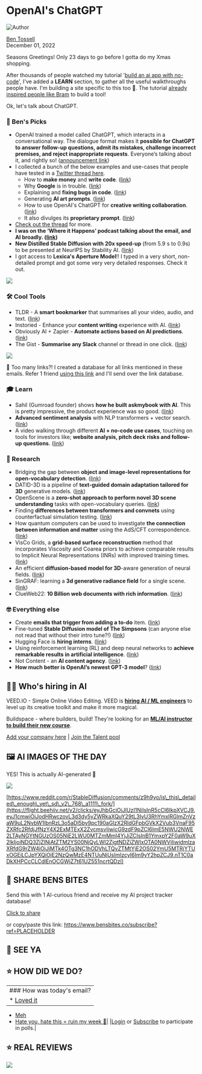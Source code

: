 # OpenAI's ChatGPT

![Author](https://media.beehiiv.com/cdn-cgi/image/format=auto,onerror=redirect/uploads/user/profile_picture/fc858b4d-39e3-4be1-abf4-2b55504e21a2/thumb_uJ4UYake_400x400.jpg)

[Ben Tossell](https://www.twitter.com/bentossell)  
December 01, 2022

Seasons Greetings! Only 23 days to go before I gotta do my Xmas shopping.

After thousands of people watched my tutorial '[build an ai app with no-code](https://flight.beehiiv.net/v2/clicks/eyJhbGciOiJIUzI1NiIsInR5cCI6IkpXVCJ9.eyJ1cmwiOiJodHRwczovL3R3aXR0ZXIuY29tL2JlbnRvc3NlbGwvc3RhdHVzLzE1OTc5NTI2NDYyMzI4MjE3NjAiLCJwb3N0X2lkIjoiYTk1ZTY1YTYtMDI0Zi00ZTM5LTk2MTYtZTQxNmYyYjhiMmJkIiwicHVibGljYXRpb25faWQiOiI0NDdmNmU2MC1lMzZhLTQ2NDItYjZmOC00NmJlYjE5MDQ1ZWMiLCJ2aXNpdF90b2tlbiI6ImIxOTg5ODc0LWE4NWEtNDJlMy1iMTY5LTZiZTkxNGNhNTE4YSIsImlhdCI6MTY3NDAzMTg1NS42NDUsImlzcyI6Im9yY2hpZCJ9.M7Gq5sA8k2CzFGNj6ZXHGRxk8JcMMbtNgJh8Mz8NPHc)', I've added a **LEARN** section, to gather all the useful walkthroughs people have. I'm building a site specific to this too 🫢. The tutorial [already inspired people like Bram](https://flight.beehiiv.net/v2/clicks/eyJhbGciOiJIUzI1NiIsInR5cCI6IkpXVCJ9.eyJ1cmwiOiJodHRwczovL3R3aXR0ZXIuY29tL2JyYW1rL3N0YXR1cy8xNTk4MjUzMzY1MDU3OTY2MDgwIiwicG9zdF9pZCI6ImE5NWU2NWE2LTAyNGYtNGUzOS05NjE2LWU0MTZmMmI4YjJiZCIsInB1YmxpY2F0aW9uX2lkIjoiNDQ3ZjZlNjAtZTM2YS00NjQyLWI2ZjgtNDZiZWIxOTA0NWVjIiwidmlzaXRfdG9rZW4iOiJiMTk4OTg3NC1hODVhLTQyZTMtYjE2OS02YmU5MTRjYTUxOGEiLCJpYXQiOjE2NzQwMzE4NTUuNjQ1LCJpc3MiOiJvcmNoaWQifQ._BpoFwKVtlLUL0uaUXcaj41EMDCdMIEzfByrqRDE-DE) to build a tool!

Ok, let's talk about ChatGPT.

### **🤌 Ben's Picks**

* OpenAI trained a model called ChatGPT, which interacts in a conversational way. The dialogue format makes it **possible for ChatGPT to answer follow-up questions, admit its mistakes, challenge incorrect premises, and reject inappropriate requests**. Everyone’s talking about it, and rightly so! ([<u>announcement link</u>](https://flight.beehiiv.net/v2/clicks/eyJhbGciOiJIUzI1NiIsInR5cCI6IkpXVCJ9.eyJ1cmwiOiJodHRwczovL29wZW5haS5jb20vYmxvZy9jaGF0Z3B0LyIsInBvc3RfaWQiOiJhOTVlNjVhNi0wMjRmLTRlMzktOTYxNi1lNDE2ZjJiOGIyYmQiLCJwdWJsaWNhdGlvbl9pZCI6IjQ0N2Y2ZTYwLWUzNmEtNDY0Mi1iNmY4LTQ2YmViMTkwNDVlYyIsInZpc2l0X3Rva2VuIjoiYjE5ODk4NzQtYTg1YS00MmUzLWIxNjktNmJlOTE0Y2E1MThhIiwiaWF0IjoxNjc0MDMxODU1LjY0NSwiaXNzIjoib3JjaGlkIn0.iVxkHgTI-FEdQGUTzUeZ43IGxC-jjoC7g5l0sC2h_BM))
* I collected a bunch of the below examples and use-cases that people have tested in a [<u>Twitter thread here</u>](https://flight.beehiiv.net/v2/clicks/eyJhbGciOiJIUzI1NiIsInR5cCI6IkpXVCJ9.eyJ1cmwiOiJodHRwczovL3R3aXR0ZXIuY29tL2JlbnRvc3NlbGwvc3RhdHVzLzE1OTgyNjk2OTIwODIxNTE0MjQiLCJwb3N0X2lkIjoiYTk1ZTY1YTYtMDI0Zi00ZTM5LTk2MTYtZTQxNmYyYjhiMmJkIiwicHVibGljYXRpb25faWQiOiI0NDdmNmU2MC1lMzZhLTQ2NDItYjZmOC00NmJlYjE5MDQ1ZWMiLCJ2aXNpdF90b2tlbiI6ImIxOTg5ODc0LWE4NWEtNDJlMy1iMTY5LTZiZTkxNGNhNTE4YSIsImlhdCI6MTY3NDAzMTg1NS42NDUsImlzcyI6Im9yY2hpZCJ9.atJghYYO7I4BJeyCBhi3AM90sKCgRhg2dLkVzinUbPM).
  * How to **make money** and **write code**. ([<u>link</u>](https://flight.beehiiv.net/v2/clicks/eyJhbGciOiJIUzI1NiIsInR5cCI6IkpXVCJ9.eyJ1cmwiOiJodHRwczovL3R3aXR0ZXIuY29tL25ldm1lZC9zdGF0dXMvMTU5ODAyMzI3MzMwNDE4Mjc4NCIsInBvc3RfaWQiOiJhOTVlNjVhNi0wMjRmLTRlMzktOTYxNi1lNDE2ZjJiOGIyYmQiLCJwdWJsaWNhdGlvbl9pZCI6IjQ0N2Y2ZTYwLWUzNmEtNDY0Mi1iNmY4LTQ2YmViMTkwNDVlYyIsInZpc2l0X3Rva2VuIjoiYjE5ODk4NzQtYTg1YS00MmUzLWIxNjktNmJlOTE0Y2E1MThhIiwiaWF0IjoxNjc0MDMxODU1LjY0NSwiaXNzIjoib3JjaGlkIn0.8eWiYmaCK4KCgfJTEuIPhSAULGf_U-9mYLtE5oqkmL0))
  * Why **Google** is in trouble. ([<u>link</u>](https://flight.beehiiv.net/v2/clicks/eyJhbGciOiJIUzI1NiIsInR5cCI6IkpXVCJ9.eyJ1cmwiOiJodHRwczovL3R3aXR0ZXIuY29tL2pkamtlbGx5L3N0YXR1cy8xNTk4MDIxNDg4Nzk1NTg2NTYxIiwicG9zdF9pZCI6ImE5NWU2NWE2LTAyNGYtNGUzOS05NjE2LWU0MTZmMmI4YjJiZCIsInB1YmxpY2F0aW9uX2lkIjoiNDQ3ZjZlNjAtZTM2YS00NjQyLWI2ZjgtNDZiZWIxOTA0NWVjIiwidmlzaXRfdG9rZW4iOiJiMTk4OTg3NC1hODVhLTQyZTMtYjE2OS02YmU5MTRjYTUxOGEiLCJpYXQiOjE2NzQwMzE4NTUuNjQ1LCJpc3MiOiJvcmNoaWQifQ.Xs-2Ek2o4-hFiJYLpf-fVQ898e2DFIrfYQW_65DOx9c))
  * Explaining and **fixing bugs in code**. ([<u>link</u>](https://flight.beehiiv.net/v2/clicks/eyJhbGciOiJIUzI1NiIsInR5cCI6IkpXVCJ9.eyJ1cmwiOiJodHRwczovL3R3aXR0ZXIuY29tL2FtYXNhZC9zdGF0dXMvMTU5ODA0MjY2NTM3NTEwNTAyNCIsInBvc3RfaWQiOiJhOTVlNjVhNi0wMjRmLTRlMzktOTYxNi1lNDE2ZjJiOGIyYmQiLCJwdWJsaWNhdGlvbl9pZCI6IjQ0N2Y2ZTYwLWUzNmEtNDY0Mi1iNmY4LTQ2YmViMTkwNDVlYyIsInZpc2l0X3Rva2VuIjoiYjE5ODk4NzQtYTg1YS00MmUzLWIxNjktNmJlOTE0Y2E1MThhIiwiaWF0IjoxNjc0MDMxODU1LjY0NSwiaXNzIjoib3JjaGlkIn0.TRTNpTOW6eqh3sQiHvy1a_c4jQU7ml__cxPl5D371bQ))
  * Generating **AI art prompts**. ([<u>link</u>](https://flight.beehiiv.net/v2/clicks/eyJhbGciOiJIUzI1NiIsInR5cCI6IkpXVCJ9.eyJ1cmwiOiJodHRwczovL3R3aXR0ZXIuY29tL2d1eXAvc3RhdHVzLzE1OTgwMjA3ODEwNjU1MjcyOTYiLCJwb3N0X2lkIjoiYTk1ZTY1YTYtMDI0Zi00ZTM5LTk2MTYtZTQxNmYyYjhiMmJkIiwicHVibGljYXRpb25faWQiOiI0NDdmNmU2MC1lMzZhLTQ2NDItYjZmOC00NmJlYjE5MDQ1ZWMiLCJ2aXNpdF90b2tlbiI6ImIxOTg5ODc0LWE4NWEtNDJlMy1iMTY5LTZiZTkxNGNhNTE4YSIsImlhdCI6MTY3NDAzMTg1NS42NDUsImlzcyI6Im9yY2hpZCJ9.0KQU_TJaiEnQQsUyNeEH74yVRSR_eI5gzwt5Wk9v734))
  * How to use OpenAI's ChatGPT for **creative writing collaboration**. ([<u>link</u>](https://flight.beehiiv.net/v2/clicks/eyJhbGciOiJIUzI1NiIsInR5cCI6IkpXVCJ9.eyJ1cmwiOiJodHRwczovL2FuZHJld21heW5lYmxvZy53b3JkcHJlc3MuY29tLzIwMjIvMTEvMzAvY29sbGFib3JhdGl2ZS1jcmVhdGl2ZS13cml0aW5nLXdpdGgtb3BlbmFpcy1jaGF0Z3B0LyIsInBvc3RfaWQiOiJhOTVlNjVhNi0wMjRmLTRlMzktOTYxNi1lNDE2ZjJiOGIyYmQiLCJwdWJsaWNhdGlvbl9pZCI6IjQ0N2Y2ZTYwLWUzNmEtNDY0Mi1iNmY4LTQ2YmViMTkwNDVlYyIsInZpc2l0X3Rva2VuIjoiYjE5ODk4NzQtYTg1YS00MmUzLWIxNjktNmJlOTE0Y2E1MThhIiwiaWF0IjoxNjc0MDMxODU1LjY0NSwiaXNzIjoib3JjaGlkIn0.qU5RjkxU9Jps7tCwD6h4gBLni6kqyRJdYT9H2rxVxeg))
  * It also divulges its **proprietary prompt**. ([<u>link</u>](https://flight.beehiiv.net/v2/clicks/eyJhbGciOiJIUzI1NiIsInR5cCI6IkpXVCJ9.eyJ1cmwiOiJodHRwczovL3R3aXR0ZXIuY29tL2dvb2RzaWRlL3N0YXR1cy8xNTk4MjUzMzM3NDAwNzE3MzEzIiwicG9zdF9pZCI6ImE5NWU2NWE2LTAyNGYtNGUzOS05NjE2LWU0MTZmMmI4YjJiZCIsInB1YmxpY2F0aW9uX2lkIjoiNDQ3ZjZlNjAtZTM2YS00NjQyLWI2ZjgtNDZiZWIxOTA0NWVjIiwidmlzaXRfdG9rZW4iOiJiMTk4OTg3NC1hODVhLTQyZTMtYjE2OS02YmU5MTRjYTUxOGEiLCJpYXQiOjE2NzQwMzE4NTUuNjQ1LCJpc3MiOiJvcmNoaWQifQ.I0CXWthIx4mobL2CV3SMisib2Xu8FPT95iWL1iiSfSE))
* [<u>Check out the thread</u>](https://flight.beehiiv.net/v2/clicks/eyJhbGciOiJIUzI1NiIsInR5cCI6IkpXVCJ9.eyJ1cmwiOiJodHRwczovL3R3aXR0ZXIuY29tL2JlbnRvc3NlbGwvc3RhdHVzLzE1OTgyNjk2OTIwODIxNTE0MjQiLCJwb3N0X2lkIjoiYTk1ZTY1YTYtMDI0Zi00ZTM5LTk2MTYtZTQxNmYyYjhiMmJkIiwicHVibGljYXRpb25faWQiOiI0NDdmNmU2MC1lMzZhLTQ2NDItYjZmOC00NmJlYjE5MDQ1ZWMiLCJ2aXNpdF90b2tlbiI6ImIxOTg5ODc0LWE4NWEtNDJlMy1iMTY5LTZiZTkxNGNhNTE4YSIsImlhdCI6MTY3NDAzMTg1NS42NDUsImlzcyI6Im9yY2hpZCJ9.atJghYYO7I4BJeyCBhi3AM90sKCgRhg2dLkVzinUbPM) for more.
* **I was on the ‘Where it Happens’ podcast talking about the email, and AI broadly. ([link](https://flight.beehiiv.net/v2/clicks/eyJhbGciOiJIUzI1NiIsInR5cCI6IkpXVCJ9.eyJ1cmwiOiJodHRwczovL3lvdXR1LmJlL3lKS01KU2dHYS0wIiwicG9zdF9pZCI6ImE5NWU2NWE2LTAyNGYtNGUzOS05NjE2LWU0MTZmMmI4YjJiZCIsInB1YmxpY2F0aW9uX2lkIjoiNDQ3ZjZlNjAtZTM2YS00NjQyLWI2ZjgtNDZiZWIxOTA0NWVjIiwidmlzaXRfdG9rZW4iOiJiMTk4OTg3NC1hODVhLTQyZTMtYjE2OS02YmU5MTRjYTUxOGEiLCJpYXQiOjE2NzQwMzE4NTUuNjQ4LCJpc3MiOiJvcmNoaWQifQ.5Y3E_HCBdebU1RaYfRU2g5KP_ihzJicAofM02yRWSZs))**
* **New Distilled Stable Diffusion with 20x speed-up** (from 5.9 s to 0.9s) to be presented at NeurIPS by Stability AI. ([link](https://flight.beehiiv.net/v2/clicks/eyJhbGciOiJIUzI1NiIsInR5cCI6IkpXVCJ9.eyJ1cmwiOiJodHRwczovL3R3aXR0ZXIuY29tL0VNb3N0YXF1ZS9zdGF0dXMvMTU5ODEzMTIwMjA0NDg2NjU2MCIsInBvc3RfaWQiOiJhOTVlNjVhNi0wMjRmLTRlMzktOTYxNi1lNDE2ZjJiOGIyYmQiLCJwdWJsaWNhdGlvbl9pZCI6IjQ0N2Y2ZTYwLWUzNmEtNDY0Mi1iNmY4LTQ2YmViMTkwNDVlYyIsInZpc2l0X3Rva2VuIjoiYjE5ODk4NzQtYTg1YS00MmUzLWIxNjktNmJlOTE0Y2E1MThhIiwiaWF0IjoxNjc0MDMxODU1LjY0OCwiaXNzIjoib3JjaGlkIn0.-CntaireDtA6DyZPqLjnWyrtukK3cMtd56c5P-62jlY))
* I got access to **Lexica's Aperture Model**!! I typed in a very short, non-detailed prompt and got some very very detailed responses. Check it out.

![](https://media.beehiiv.com/cdn-cgi/image/format=auto,onerror=redirect/uploads/asset/file/67def472-9b29-489e-9eb1-a79986f51236/Screenshot_2022-12-01_at_12.49.23.png)

### **🛠️ Cool Tools**

* TLDR - A **smart bookmarker** that summarises all your video, audio, and text. ([<u>link</u>](https://flight.beehiiv.net/v2/clicks/eyJhbGciOiJIUzI1NiIsInR5cCI6IkpXVCJ9.eyJ1cmwiOiJodHRwczovL3d3dy5hc2t0bGRyLmNvbS8iLCJwb3N0X2lkIjoiYTk1ZTY1YTYtMDI0Zi00ZTM5LTk2MTYtZTQxNmYyYjhiMmJkIiwicHVibGljYXRpb25faWQiOiI0NDdmNmU2MC1lMzZhLTQ2NDItYjZmOC00NmJlYjE5MDQ1ZWMiLCJ2aXNpdF90b2tlbiI6ImIxOTg5ODc0LWE4NWEtNDJlMy1iMTY5LTZiZTkxNGNhNTE4YSIsImlhdCI6MTY3NDAzMTg1NS42NDgsImlzcyI6Im9yY2hpZCJ9.9Sc2YxCbiWOLyILPfnOeW_IUysXKGPMDZdlVIeabHIQ))
* Instoried - Enhance your **content writing** experience with AI. ([<u>link</u>](https://flight.beehiiv.net/v2/clicks/eyJhbGciOiJIUzI1NiIsInR5cCI6IkpXVCJ9.eyJ1cmwiOiJodHRwczovL2luc3RvcmllZC5jb20vIiwicG9zdF9pZCI6ImE5NWU2NWE2LTAyNGYtNGUzOS05NjE2LWU0MTZmMmI4YjJiZCIsInB1YmxpY2F0aW9uX2lkIjoiNDQ3ZjZlNjAtZTM2YS00NjQyLWI2ZjgtNDZiZWIxOTA0NWVjIiwidmlzaXRfdG9rZW4iOiJiMTk4OTg3NC1hODVhLTQyZTMtYjE2OS02YmU5MTRjYTUxOGEiLCJpYXQiOjE2NzQwMzE4NTUuNjQ4LCJpc3MiOiJvcmNoaWQifQ.9b_y4IAPCOhWnnGVFLB5PilzHhgGt1GP4fsgALqOLwY))
* Obviously AI + Zapier - **Automate actions based on AI predictions**. ([<u>link</u>](https://flight.beehiiv.net/v2/clicks/eyJhbGciOiJIUzI1NiIsInR5cCI6IkpXVCJ9.eyJ1cmwiOiJodHRwczovL3phcGllci5jb20vYXBwcy9vYnZpb3VzbHktYWkvaW50ZWdyYXRpb25zIiwicG9zdF9pZCI6ImE5NWU2NWE2LTAyNGYtNGUzOS05NjE2LWU0MTZmMmI4YjJiZCIsInB1YmxpY2F0aW9uX2lkIjoiNDQ3ZjZlNjAtZTM2YS00NjQyLWI2ZjgtNDZiZWIxOTA0NWVjIiwidmlzaXRfdG9rZW4iOiJiMTk4OTg3NC1hODVhLTQyZTMtYjE2OS02YmU5MTRjYTUxOGEiLCJpYXQiOjE2NzQwMzE4NTUuNjQ4LCJpc3MiOiJvcmNoaWQifQ.g6LMAxMafzfk9I-jr6Tm9mPiH8YMfcYUo96QlSy0h2E))
* The Gist - **Summarise any Slack** channel or thread in one click. ([<u>link</u>](https://flight.beehiiv.net/v2/clicks/eyJhbGciOiJIUzI1NiIsInR5cCI6IkpXVCJ9.eyJ1cmwiOiJodHRwczovL3d3dy50aGVnaXN0LmFpLyIsInBvc3RfaWQiOiJhOTVlNjVhNi0wMjRmLTRlMzktOTYxNi1lNDE2ZjJiOGIyYmQiLCJwdWJsaWNhdGlvbl9pZCI6IjQ0N2Y2ZTYwLWUzNmEtNDY0Mi1iNmY4LTQ2YmViMTkwNDVlYyIsInZpc2l0X3Rva2VuIjoiYjE5ODk4NzQtYTg1YS00MmUzLWIxNjktNmJlOTE0Y2E1MThhIiwiaWF0IjoxNjc0MDMxODU1LjY0OCwiaXNzIjoib3JjaGlkIn0.q1Z-Ysbrq4W_7WcqofHI3-FGC9GoKf0O1nhTA8TzP1Y))

![](https://media.beehiiv.com/cdn-cgi/image/format=auto,onerror=redirect/uploads/asset/file/a3f7544f-eddc-4a62-a460-61ec889b3f51/Group_350.png)

👋 Too many links?! I created a database for all links mentioned in these emails. Refer 1 friend [using this link](https://flight.beehiiv.net/v2/clicks/eyJhbGciOiJIUzI1NiIsInR5cCI6IkpXVCJ9.eyJ1cmwiOiJodHRwczovL3d3dy5iZW5zYml0ZXMuY28vc3Vic2NyaWJlP3JlZj1QTEFDRUhPTERFUiIsInBvc3RfaWQiOiJhOTVlNjVhNi0wMjRmLTRlMzktOTYxNi1lNDE2ZjJiOGIyYmQiLCJwdWJsaWNhdGlvbl9pZCI6IjQ0N2Y2ZTYwLWUzNmEtNDY0Mi1iNmY4LTQ2YmViMTkwNDVlYyIsInZpc2l0X3Rva2VuIjoiYjE5ODk4NzQtYTg1YS00MmUzLWIxNjktNmJlOTE0Y2E1MThhIiwiaWF0IjoxNjc0MDMxODU1LjY0OCwiaXNzIjoib3JjaGlkIn0.Jg6RtQo65I_Fv0Wk4ZCaJ9GHtzzln1y81UrZgvaBW6U) and I'll send over the link database.

### **🎓 Learn**

* Sahil (Gumroad founder) shows **how he built askmybook with AI**. This is pretty impressive, the product experience was so good. ([<u>link</u>](https://flight.beehiiv.net/v2/clicks/eyJhbGciOiJIUzI1NiIsInR5cCI6IkpXVCJ9.eyJ1cmwiOiJodHRwczovL3d3dy55b3V0dWJlLmNvbS93YXRjaD92PVYzUlRBOVpiRVB3JnQ9MXMiLCJwb3N0X2lkIjoiYTk1ZTY1YTYtMDI0Zi00ZTM5LTk2MTYtZTQxNmYyYjhiMmJkIiwicHVibGljYXRpb25faWQiOiI0NDdmNmU2MC1lMzZhLTQ2NDItYjZmOC00NmJlYjE5MDQ1ZWMiLCJ2aXNpdF90b2tlbiI6ImIxOTg5ODc0LWE4NWEtNDJlMy1iMTY5LTZiZTkxNGNhNTE4YSIsImlhdCI6MTY3NDAzMTg1NS42NDksImlzcyI6Im9yY2hpZCJ9.C7ObqFRCMfJDEldad1shpmlhE5uNgkGk1UJ6cLKskdk))
* **Advanced sentiment analysis** with NLP transformers + vector search. ([<u>link</u>](https://flight.beehiiv.net/v2/clicks/eyJhbGciOiJIUzI1NiIsInR5cCI6IkpXVCJ9.eyJ1cmwiOiJodHRwczovL3d3dy55b3V0dWJlLmNvbS93YXRjaD92PWlJR2xBc04xbkVzIiwicG9zdF9pZCI6ImE5NWU2NWE2LTAyNGYtNGUzOS05NjE2LWU0MTZmMmI4YjJiZCIsInB1YmxpY2F0aW9uX2lkIjoiNDQ3ZjZlNjAtZTM2YS00NjQyLWI2ZjgtNDZiZWIxOTA0NWVjIiwidmlzaXRfdG9rZW4iOiJiMTk4OTg3NC1hODVhLTQyZTMtYjE2OS02YmU5MTRjYTUxOGEiLCJpYXQiOjE2NzQwMzE4NTUuNjQ5LCJpc3MiOiJvcmNoaWQifQ.YcEHvpAqF7FFsZhbN4jx4hkZyD_-iq1cwsxpbgK3oQ0))
* A video walking through different **AI + no-code use cases**, touching on tools for investors like; **website analysis, pitch deck risks and follow-up questions**. ([<u>link</u>](https://flight.beehiiv.net/v2/clicks/eyJhbGciOiJIUzI1NiIsInR5cCI6IkpXVCJ9.eyJ1cmwiOiJodHRwczovL3d3dy55b3V0dWJlLmNvbS93YXRjaD92PUpFX21jc3FqUkwwJnQ9MTJzIiwicG9zdF9pZCI6ImE5NWU2NWE2LTAyNGYtNGUzOS05NjE2LWU0MTZmMmI4YjJiZCIsInB1YmxpY2F0aW9uX2lkIjoiNDQ3ZjZlNjAtZTM2YS00NjQyLWI2ZjgtNDZiZWIxOTA0NWVjIiwidmlzaXRfdG9rZW4iOiJiMTk4OTg3NC1hODVhLTQyZTMtYjE2OS02YmU5MTRjYTUxOGEiLCJpYXQiOjE2NzQwMzE4NTUuNjQ5LCJpc3MiOiJvcmNoaWQifQ.KzJ2FhXY664jtRGz4warhqTC_ku7QONaTflImASVPhY))

### **🔬 Research**

* Bridging the gap between **object and image-level representations for open-vocabulary detection**. ([<u>link</u>](https://flight.beehiiv.net/v2/clicks/eyJhbGciOiJIUzI1NiIsInR5cCI6IkpXVCJ9.eyJ1cmwiOiJodHRwczovL2hhbm9vbmFyLmdpdGh1Yi5pby9vYmplY3QtY2VudHJpYy1vdmQvIiwicG9zdF9pZCI6ImE5NWU2NWE2LTAyNGYtNGUzOS05NjE2LWU0MTZmMmI4YjJiZCIsInB1YmxpY2F0aW9uX2lkIjoiNDQ3ZjZlNjAtZTM2YS00NjQyLWI2ZjgtNDZiZWIxOTA0NWVjIiwidmlzaXRfdG9rZW4iOiJiMTk4OTg3NC1hODVhLTQyZTMtYjE2OS02YmU5MTRjYTUxOGEiLCJpYXQiOjE2NzQwMzE4NTUuNjQ5LCJpc3MiOiJvcmNoaWQifQ.5rYffnp-Zb9o3m199CtRodeU0dnBhGXbPMrz5c0oSs0))
* DATID-3D is a pipeline of **text-guided domain adaptation tailored for 3D** generative models. ([<u>link</u>](https://flight.beehiiv.net/v2/clicks/eyJhbGciOiJIUzI1NiIsInR5cCI6IkpXVCJ9.eyJ1cmwiOiJodHRwczovL2RhdGlkLTNkLmdpdGh1Yi5pby8iLCJwb3N0X2lkIjoiYTk1ZTY1YTYtMDI0Zi00ZTM5LTk2MTYtZTQxNmYyYjhiMmJkIiwicHVibGljYXRpb25faWQiOiI0NDdmNmU2MC1lMzZhLTQ2NDItYjZmOC00NmJlYjE5MDQ1ZWMiLCJ2aXNpdF90b2tlbiI6ImIxOTg5ODc0LWE4NWEtNDJlMy1iMTY5LTZiZTkxNGNhNTE4YSIsImlhdCI6MTY3NDAzMTg1NS42NDksImlzcyI6Im9yY2hpZCJ9.YBy0Eg-i3KE79cxMuIcd83inYv6EoWupkiXw1MEBjiU))
* OpenScene is a **zero-shot approach to perform novel 3D scene understanding** tasks with open-vocabulary queries. ([<u>link</u>](https://flight.beehiiv.net/v2/clicks/eyJhbGciOiJIUzI1NiIsInR5cCI6IkpXVCJ9.eyJ1cmwiOiJodHRwczovL3Blbmdzb25neW91LmdpdGh1Yi5pby9vcGVuc2NlbmUiLCJwb3N0X2lkIjoiYTk1ZTY1YTYtMDI0Zi00ZTM5LTk2MTYtZTQxNmYyYjhiMmJkIiwicHVibGljYXRpb25faWQiOiI0NDdmNmU2MC1lMzZhLTQ2NDItYjZmOC00NmJlYjE5MDQ1ZWMiLCJ2aXNpdF90b2tlbiI6ImIxOTg5ODc0LWE4NWEtNDJlMy1iMTY5LTZiZTkxNGNhNTE4YSIsImlhdCI6MTY3NDAzMTg1NS42NDksImlzcyI6Im9yY2hpZCJ9.VJ1Om838KkNIFpj_8xuSwsbLKi9DHhRBCMRvpRDbRBk))
* Finding **differences between transformers and convnets** using counterfactual simulation testing. ([<u>link</u>](https://flight.beehiiv.net/v2/clicks/eyJhbGciOiJIUzI1NiIsInR5cCI6IkpXVCJ9.eyJ1cmwiOiJodHRwczovL2NvdW50ZXJmYWN0dWFsc2ltdWxhdGlvbi5naXRodWIuaW8vIiwicG9zdF9pZCI6ImE5NWU2NWE2LTAyNGYtNGUzOS05NjE2LWU0MTZmMmI4YjJiZCIsInB1YmxpY2F0aW9uX2lkIjoiNDQ3ZjZlNjAtZTM2YS00NjQyLWI2ZjgtNDZiZWIxOTA0NWVjIiwidmlzaXRfdG9rZW4iOiJiMTk4OTg3NC1hODVhLTQyZTMtYjE2OS02YmU5MTRjYTUxOGEiLCJpYXQiOjE2NzQwMzE4NTUuNjQ5LCJpc3MiOiJvcmNoaWQifQ.wD65z5b07UpBQo0z1F0GVcUMLDmG-nfcl7VNjnKAcNQ))
* How quantum computers can be used to investigate **the connection between information and matter** using the AdS/CFT correspondence. ([<u>link</u>](https://flight.beehiiv.net/v2/clicks/eyJhbGciOiJIUzI1NiIsInR5cCI6IkpXVCJ9.eyJ1cmwiOiJodHRwczovL2FpLmdvb2dsZWJsb2cuY29tLzIwMjIvMTEvbWFraW5nLXRyYXZlcnNhYmxlLXdvcm1ob2xlLXdpdGguaHRtbCIsInBvc3RfaWQiOiJhOTVlNjVhNi0wMjRmLTRlMzktOTYxNi1lNDE2ZjJiOGIyYmQiLCJwdWJsaWNhdGlvbl9pZCI6IjQ0N2Y2ZTYwLWUzNmEtNDY0Mi1iNmY4LTQ2YmViMTkwNDVlYyIsInZpc2l0X3Rva2VuIjoiYjE5ODk4NzQtYTg1YS00MmUzLWIxNjktNmJlOTE0Y2E1MThhIiwiaWF0IjoxNjc0MDMxODU1LjY0OSwiaXNzIjoib3JjaGlkIn0.lpBwCX_awKF2DUpk6Vvtxt8a0DwvD9OULGnbC93zjig))
* VisCo Grids, a **grid-based surface reconstruction** method that incorporates Viscosity and Coarea priors to achieve comparable results to Implicit Neural Representations (INRs) with improved training times. ([<u>link</u>](https://flight.beehiiv.net/v2/clicks/eyJhbGciOiJIUzI1NiIsInR5cCI6IkpXVCJ9.eyJ1cmwiOiJodHRwczovL3Jlc2VhcmNoLmZhY2Vib29rLmNvbS9wdWJsaWNhdGlvbnMvdmlzY28tZ3JpZHMtc3VyZmFjZS1yZWNvbnN0cnVjdGlvbi13aXRoLXZpc2Nvc2l0eS1hbmQtY29hcmVhLWdyaWRzLyIsInBvc3RfaWQiOiJhOTVlNjVhNi0wMjRmLTRlMzktOTYxNi1lNDE2ZjJiOGIyYmQiLCJwdWJsaWNhdGlvbl9pZCI6IjQ0N2Y2ZTYwLWUzNmEtNDY0Mi1iNmY4LTQ2YmViMTkwNDVlYyIsInZpc2l0X3Rva2VuIjoiYjE5ODk4NzQtYTg1YS00MmUzLWIxNjktNmJlOTE0Y2E1MThhIiwiaWF0IjoxNjc0MDMxODU1LjY0OSwiaXNzIjoib3JjaGlkIn0.KAzWesXI0dk6FN882KEByBSG0lE8rBKGOpu6sAADIeM))
* An efficient **diffusion-based model for 3D**\-aware generation of neural fields. ([<u>link</u>](https://flight.beehiiv.net/v2/clicks/eyJhbGciOiJIUzI1NiIsInR5cCI6IkpXVCJ9.eyJ1cmwiOiJodHRwczovL2pyeWFuc2h1ZS5jb20vbmZkLyIsInBvc3RfaWQiOiJhOTVlNjVhNi0wMjRmLTRlMzktOTYxNi1lNDE2ZjJiOGIyYmQiLCJwdWJsaWNhdGlvbl9pZCI6IjQ0N2Y2ZTYwLWUzNmEtNDY0Mi1iNmY4LTQ2YmViMTkwNDVlYyIsInZpc2l0X3Rva2VuIjoiYjE5ODk4NzQtYTg1YS00MmUzLWIxNjktNmJlOTE0Y2E1MThhIiwiaWF0IjoxNjc0MDMxODU1LjY0OSwiaXNzIjoib3JjaGlkIn0.kfLgUSEvkwkiomoOfrsSjlUFsbw86wfR9KdBItwIw_g))
* SinGRAF: learning a **3d generative radiance field** for a single scene. ([<u>link</u>](https://flight.beehiiv.net/v2/clicks/eyJhbGciOiJIUzI1NiIsInR5cCI6IkpXVCJ9.eyJ1cmwiOiJodHRwczovL3d3dy5jb21wdXRhdGlvbmFsaW1hZ2luZy5vcmcvcHVibGljYXRpb25zL3NpbmdyYWYvIiwicG9zdF9pZCI6ImE5NWU2NWE2LTAyNGYtNGUzOS05NjE2LWU0MTZmMmI4YjJiZCIsInB1YmxpY2F0aW9uX2lkIjoiNDQ3ZjZlNjAtZTM2YS00NjQyLWI2ZjgtNDZiZWIxOTA0NWVjIiwidmlzaXRfdG9rZW4iOiJiMTk4OTg3NC1hODVhLTQyZTMtYjE2OS02YmU5MTRjYTUxOGEiLCJpYXQiOjE2NzQwMzE4NTUuNjQ5LCJpc3MiOiJvcmNoaWQifQ.xLpIO7Jsw3VZiicxupf6nPjBIEq_rZlRTA2a6NY9H2c))
* ClueWeb22: **10 Billion web documents with rich information**. ([<u>link</u>](https://flight.beehiiv.net/v2/clicks/eyJhbGciOiJIUzI1NiIsInR5cCI6IkpXVCJ9.eyJ1cmwiOiJodHRwczovL2FyeGl2Lm9yZy9hYnMvMjIxMS4xNTg0OCIsInBvc3RfaWQiOiJhOTVlNjVhNi0wMjRmLTRlMzktOTYxNi1lNDE2ZjJiOGIyYmQiLCJwdWJsaWNhdGlvbl9pZCI6IjQ0N2Y2ZTYwLWUzNmEtNDY0Mi1iNmY4LTQ2YmViMTkwNDVlYyIsInZpc2l0X3Rva2VuIjoiYjE5ODk4NzQtYTg1YS00MmUzLWIxNjktNmJlOTE0Y2E1MThhIiwiaWF0IjoxNjc0MDMxODU1LjY0OSwiaXNzIjoib3JjaGlkIn0.4FDW29VtyLCD__EjaHgPVroyHGhgbXIO_mJ7Zhg6o-M))

### **🤓 Everything else**

* Create **emails that trigger from adding a to-do** item. ([<u>link</u>](https://flight.beehiiv.net/v2/clicks/eyJhbGciOiJIUzI1NiIsInR5cCI6IkpXVCJ9.eyJ1cmwiOiJodHRwczovL3R3aXR0ZXIuY29tL3lvaGVpbmFrYWppbWEvc3RhdHVzLzE1OTc5NzA0Mzk2ODY3NDYxMTMiLCJwb3N0X2lkIjoiYTk1ZTY1YTYtMDI0Zi00ZTM5LTk2MTYtZTQxNmYyYjhiMmJkIiwicHVibGljYXRpb25faWQiOiI0NDdmNmU2MC1lMzZhLTQ2NDItYjZmOC00NmJlYjE5MDQ1ZWMiLCJ2aXNpdF90b2tlbiI6ImIxOTg5ODc0LWE4NWEtNDJlMy1iMTY5LTZiZTkxNGNhNTE4YSIsImlhdCI6MTY3NDAzMTg1NS42NDksImlzcyI6Im9yY2hpZCJ9.DRjoBvHSwx3gbpjktq8fxAzstiq8nFE5QCTmj5USsCc))
* Fine-tuned **Stable Diffusion model of The Simpsons** (can anyone else not read that without their intro tune?!) ([<u>link</u>](https://flight.beehiiv.net/v2/clicks/eyJhbGciOiJIUzI1NiIsInR5cCI6IkpXVCJ9.eyJ1cmwiOiJodHRwczovL2h1Z2dpbmdmYWNlLmNvL05vcm9kNzgvc2QyLXNpbXBzb25zLWJsaXAiLCJwb3N0X2lkIjoiYTk1ZTY1YTYtMDI0Zi00ZTM5LTk2MTYtZTQxNmYyYjhiMmJkIiwicHVibGljYXRpb25faWQiOiI0NDdmNmU2MC1lMzZhLTQ2NDItYjZmOC00NmJlYjE5MDQ1ZWMiLCJ2aXNpdF90b2tlbiI6ImIxOTg5ODc0LWE4NWEtNDJlMy1iMTY5LTZiZTkxNGNhNTE4YSIsImlhdCI6MTY3NDAzMTg1NS42NDksImlzcyI6Im9yY2hpZCJ9.Zqvr-5foNJqggOPgPOEGmqls3ggDQlA97z0Q3a607t4))
* Hugging Face is **hiring interns**. ([<u>link</u>](https://flight.beehiiv.net/v2/clicks/eyJhbGciOiJIUzI1NiIsInR5cCI6IkpXVCJ9.eyJ1cmwiOiJodHRwczovL2h1Z2dpbmdmYWNlLmNvL2Jsb2cvaW50ZXJucy0yMDIzIiwicG9zdF9pZCI6ImE5NWU2NWE2LTAyNGYtNGUzOS05NjE2LWU0MTZmMmI4YjJiZCIsInB1YmxpY2F0aW9uX2lkIjoiNDQ3ZjZlNjAtZTM2YS00NjQyLWI2ZjgtNDZiZWIxOTA0NWVjIiwidmlzaXRfdG9rZW4iOiJiMTk4OTg3NC1hODVhLTQyZTMtYjE2OS02YmU5MTRjYTUxOGEiLCJpYXQiOjE2NzQwMzE4NTUuNjQ5LCJpc3MiOiJvcmNoaWQifQ.6ouvw4OUAir4-v8oN2m4F1KiT8I0Fecp2cl5sQzMmPQ))
* Using reinforcement learning (RL) and deep neural networks to **achieve remarkable results in artificial intelligence**. ([<u>link</u>](https://flight.beehiiv.net/v2/clicks/eyJhbGciOiJIUzI1NiIsInR5cCI6IkpXVCJ9.eyJ1cmwiOiJodHRwczovL3d3dy5hbWF6b24uc2NpZW5jZS9ibG9nL2luLXJlaW5mb3JjZW1lbnQtbGVhcm5pbmctc2xvd2VyLW5ldHdvcmtzLWNhbi1sZWFybi1mYXN0ZXIiLCJwb3N0X2lkIjoiYTk1ZTY1YTYtMDI0Zi00ZTM5LTk2MTYtZTQxNmYyYjhiMmJkIiwicHVibGljYXRpb25faWQiOiI0NDdmNmU2MC1lMzZhLTQ2NDItYjZmOC00NmJlYjE5MDQ1ZWMiLCJ2aXNpdF90b2tlbiI6ImIxOTg5ODc0LWE4NWEtNDJlMy1iMTY5LTZiZTkxNGNhNTE4YSIsImlhdCI6MTY3NDAzMTg1NS42NDksImlzcyI6Im9yY2hpZCJ9.xSkH4cYlW6e5ektq24cBCpiyq-DbBe5tzxcjzSpUs48))
* Not Content - an **AI content agency**. ([<u>link</u>](https://flight.beehiiv.net/v2/clicks/eyJhbGciOiJIUzI1NiIsInR5cCI6IkpXVCJ9.eyJ1cmwiOiJodHRwczovL3d3dy5ub3Rjb250ZW50LmFpLyIsInBvc3RfaWQiOiJhOTVlNjVhNi0wMjRmLTRlMzktOTYxNi1lNDE2ZjJiOGIyYmQiLCJwdWJsaWNhdGlvbl9pZCI6IjQ0N2Y2ZTYwLWUzNmEtNDY0Mi1iNmY4LTQ2YmViMTkwNDVlYyIsInZpc2l0X3Rva2VuIjoiYjE5ODk4NzQtYTg1YS00MmUzLWIxNjktNmJlOTE0Y2E1MThhIiwiaWF0IjoxNjc0MDMxODU1LjY0OSwiaXNzIjoib3JjaGlkIn0.G7jLQoH1NQ6ZQ75Ho_bDCPAUeC35hRTWg8uJrZHzjMs))
* **How much better is OpenAI’s newest GPT-3 model**? ([<u>link</u>](https://flight.beehiiv.net/v2/clicks/eyJhbGciOiJIUzI1NiIsInR5cCI6IkpXVCJ9.eyJ1cmwiOiJodHRwczovL3NjYWxlLmNvbS9ibG9nL2dwdC0zLWRhdmluY2ktMDAzLWNvbXBhcmlzb24iLCJwb3N0X2lkIjoiYTk1ZTY1YTYtMDI0Zi00ZTM5LTk2MTYtZTQxNmYyYjhiMmJkIiwicHVibGljYXRpb25faWQiOiI0NDdmNmU2MC1lMzZhLTQ2NDItYjZmOC00NmJlYjE5MDQ1ZWMiLCJ2aXNpdF90b2tlbiI6ImIxOTg5ODc0LWE4NWEtNDJlMy1iMTY5LTZiZTkxNGNhNTE4YSIsImlhdCI6MTY3NDAzMTg1NS42NDksImlzcyI6Im9yY2hpZCJ9.oXbT033HZXGbB86Is30FE4m5SMViv3zHG1d9Uu_s1kA))

## **🧑‍💻 Who's hiring in AI**

VEED.IO - Simple Online Video Editing. VEED is **[hiring AI / ML engineers](https://flight.beehiiv.net/v2/clicks/eyJhbGciOiJIUzI1NiIsInR5cCI6IkpXVCJ9.eyJ1cmwiOiJodHRwczovL3ZlZWQudGVhbXRhaWxvci5jb20vam9icy8yMTQ1NTI2LXNlbmlvci1zb2Z0d2FyZS1lbmdpbmVlci1haS10ZWFtIiwicG9zdF9pZCI6ImE5NWU2NWE2LTAyNGYtNGUzOS05NjE2LWU0MTZmMmI4YjJiZCIsInB1YmxpY2F0aW9uX2lkIjoiNDQ3ZjZlNjAtZTM2YS00NjQyLWI2ZjgtNDZiZWIxOTA0NWVjIiwidmlzaXRfdG9rZW4iOiJiMTk4OTg3NC1hODVhLTQyZTMtYjE2OS02YmU5MTRjYTUxOGEiLCJpYXQiOjE2NzQwMzE4NTUuNjUsImlzcyI6Im9yY2hpZCJ9.hliexO089OWehGTQOmoRNuXjA7drUHgBw_Mya6iflPY)** to level up its creative toolkit and make it more magical.

Buildspace - where builders, build! They're looking for an **[ML/AI instructor to build their new course](https://flight.beehiiv.net/v2/clicks/eyJhbGciOiJIUzI1NiIsInR5cCI6IkpXVCJ9.eyJ1cmwiOiJodHRwczovL2J1aWxkc3BhY2Uuc28vam9pbiIsInBvc3RfaWQiOiJhOTVlNjVhNi0wMjRmLTRlMzktOTYxNi1lNDE2ZjJiOGIyYmQiLCJwdWJsaWNhdGlvbl9pZCI6IjQ0N2Y2ZTYwLWUzNmEtNDY0Mi1iNmY4LTQ2YmViMTkwNDVlYyIsInZpc2l0X3Rva2VuIjoiYjE5ODk4NzQtYTg1YS00MmUzLWIxNjktNmJlOTE0Y2E1MThhIiwiaWF0IjoxNjc0MDMxODU1LjY1LCJpc3MiOiJvcmNoaWQifQ.NtGKQNmPTDtmJfmUxu3SwSey5gb4g-ei0mZYlI91X-M)**.

[Add your company here](https://flight.beehiiv.net/v2/clicks/eyJhbGciOiJIUzI1NiIsInR5cCI6IkpXVCJ9.eyJ1cmwiOiJodHRwczovL2JlbnNiaXRlcy5wYWxsZXQuY29tL2hpcmUiLCJwb3N0X2lkIjoiYTk1ZTY1YTYtMDI0Zi00ZTM5LTk2MTYtZTQxNmYyYjhiMmJkIiwicHVibGljYXRpb25faWQiOiI0NDdmNmU2MC1lMzZhLTQ2NDItYjZmOC00NmJlYjE5MDQ1ZWMiLCJ2aXNpdF90b2tlbiI6ImIxOTg5ODc0LWE4NWEtNDJlMy1iMTY5LTZiZTkxNGNhNTE4YSIsImlhdCI6MTY3NDAzMTg1NS42NSwiaXNzIjoib3JjaGlkIn0.Lj-vU7EIGuSZiGYTCEMpszACEBNgLXgPPK6fF8Pg108) | [Join the Talent pool](https://flight.beehiiv.net/v2/clicks/eyJhbGciOiJIUzI1NiIsInR5cCI6IkpXVCJ9.eyJ1cmwiOiJodHRwczovL2JlbnNiaXRlcy5wYWxsZXQuY29tL3RhbGVudC93ZWxjb21lP3JlZmVycmFsPXRydWUmc3RlcD13ZWxjb21lJnBhbGxldD0iLCJwb3N0X2lkIjoiYTk1ZTY1YTYtMDI0Zi00ZTM5LTk2MTYtZTQxNmYyYjhiMmJkIiwicHVibGljYXRpb25faWQiOiI0NDdmNmU2MC1lMzZhLTQ2NDItYjZmOC00NmJlYjE5MDQ1ZWMiLCJ2aXNpdF90b2tlbiI6ImIxOTg5ODc0LWE4NWEtNDJlMy1iMTY5LTZiZTkxNGNhNTE4YSIsImlhdCI6MTY3NDAzMTg1NS42NSwiaXNzIjoib3JjaGlkIn0.8w-wo99vugyW5J5kvi7Snh3M-v8Z_8lyw_5IZt5sfoQ)

## **🖼 AI IMAGES OF THE DAY**

YES! This is actually AI-generated 🤯

![](https://media.beehiiv.com/cdn-cgi/image/format=auto,onerror=redirect/uploads/asset/file/8e022908-e044-4e2d-beed-1b9929874bd3/8nI9fWp.jpg)

[https://www.reddit.com/r/StableDiffusion/comments/z9h9yo/is\_this\_detailed\_enough\_yet\_sd\_v2\_768\_a1111\_fork/](https://flight.beehiiv.net/v2/clicks/eyJhbGciOiJIUzI1NiIsInR5cCI6IkpXVCJ9.eyJ1cmwiOiJodHRwczovL3d3dy5yZWRkaXQuY29tL3IvU3RhYmxlRGlmZnVzaW9uL2NvbW1lbnRzL3o5aDl5by9pc190aGlzX2RldGFpbGVkX2Vub3VnaF95ZXRfc2RfdjJfNzY4X2ExMTExX2ZvcmsvIiwicG9zdF9pZCI6ImE5NWU2NWE2LTAyNGYtNGUzOS05NjE2LWU0MTZmMmI4YjJiZCIsInB1YmxpY2F0aW9uX2lkIjoiNDQ3ZjZlNjAtZTM2YS00NjQyLWI2ZjgtNDZiZWIxOTA0NWVjIiwidmlzaXRfdG9rZW4iOiJiMTk4OTg3NC1hODVhLTQyZTMtYjE2OS02YmU5MTRjYTUxOGEiLCJpYXQiOjE2NzQwMzE4NTUuNjUsImlzcyI6Im9yY2hpZCJ9.nT1C0aDkXHPCcCLCdlEnOCGWjZ7t61UZ551ncrtQDzI)

## **🤗 SHARE BENS BITES**

Send this with 1 AI-curious friend and receive my AI project tracker database!

[Click to share](https://flight.beehiiv.net/v2/clicks/eyJhbGciOiJIUzI1NiIsInR5cCI6IkpXVCJ9.eyJ1cmwiOiJodHRwczovL3d3dy5iZW5zYml0ZXMuY28vc3Vic2NyaWJlP3JlZj1QTEFDRUhPTERFUiIsInBvc3RfaWQiOiJhOTVlNjVhNi0wMjRmLTRlMzktOTYxNi1lNDE2ZjJiOGIyYmQiLCJwdWJsaWNhdGlvbl9pZCI6IjQ0N2Y2ZTYwLWUzNmEtNDY0Mi1iNmY4LTQ2YmViMTkwNDVlYyIsInZpc2l0X3Rva2VuIjoiYjE5ODk4NzQtYTg1YS00MmUzLWIxNjktNmJlOTE0Y2E1MThhIiwiaWF0IjoxNjc0MDMxODU1LjY1LCJpc3MiOiJvcmNoaWQifQ.w8HRtK_uciqeFn_pKDj_sm_fkgQI9I3mYrRaRp0pox0)

or copy/paste this link: https://www.bensbites.co/subscribe?ref=PLACEHOLDER

## **👋 SEE YA**

## **⭐️ HOW DID WE DO?**

||
|:---|
|### How was today's email?|
|* [Loved it](/login)
* [Meh](/login)
* [Hate you, hate this = ruin my week 🥹](/login)|
|[Login](/login) or [Subscribe](https://www.bensbites.co/subscribe) to participate in polls.|

## **⭐️ REAL** REVIEWS

![](https://media.beehiiv.com/cdn-cgi/image/format=auto,onerror=redirect/uploads/asset/file/fedbeeff-a2f3-4ff2-bd78-903435701f37/Screenshot_2022-10-26_at_14.02.06.png)